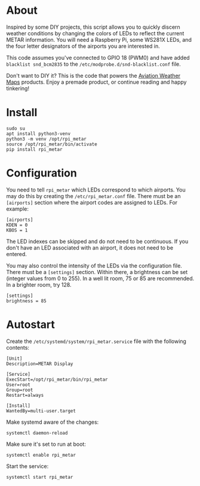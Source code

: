 # About

Inspired by some DIY projects, this script allows you to quickly discern weather conditions by
changing the colors of LEDs to reflect the current METAR information.  You will need a Raspberry
Pi, some WS281X LEDs, and the four letter designators of the airports you are interested in.

This code assumes you've connected to GPIO 18 (PWM0) and have added `blacklist snd_bcm2835` to the
`/etc/modprobe.d/snd-blacklist.conf` file.

Don't want to DIY it? This is the code that powers the
[Aviation Weather Maps](https://aviationweathermaps.com) products. Enjoy a premade product, or
continue reading and happy tinkering!

# Install

```
sudo su
apt install python3-venv
python3 -m venv /opt/rpi_metar
source /opt/rpi_metar/bin/activate
pip install rpi_metar
```

# Configuration

You need to tell `rpi_metar` which LEDs correspond to which airports.  You may do this by
creating the `/etc/rpi_metar.conf` file.  There must be an `[airports]` section where the airport
codes are assigned to LEDs.  For example:

```
[airports]
KDEN = 0
KBOS = 1
```

The LED indexes can be skipped and do not need to be continuous.  If you don't have an LED
associated with an airport, it does not need to be entered.

You may also control the intensity of the LEDs via the configuration file. There must be a
`[settings]` section. Within there, a brightness can be set (integer values from 0 to 255). In a
well lit room, 75 or 85 are recommended. In a brighter room, try 128.

```
[settings]
brightness = 85
```

# Autostart

Create the `/etc/systemd/system/rpi_metar.service` file with the following contents:

```
[Unit]
Description=METAR Display

[Service]
ExecStart=/opt/rpi_metar/bin/rpi_metar
User=root
Group=root
Restart=always

[Install]
WantedBy=multi-user.target
```

Make systemd aware of the changes:

```
systemctl daemon-reload
```

Make sure it's set to run at boot:

```
systemctl enable rpi_metar
```

Start the service:

```
systemctl start rpi_metar
```
